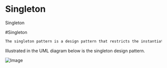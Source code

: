 # Singleton
Singleton

#Singleton

```javascript
The singleton pattern is a design pattern that restricts the instantiation of a class to one object. This is useful when exactly one object is needed to coordinate actions across the system. The concept is sometimes generalized to systems that operate more efficiently when only one object exists, or that restrict the instantiation to a certain number of objects.
```

Illustrated in the UML diagram below is the singleton design pattern.

![Image](../master/ANG-Services/Singleton/img/singleton.png?raw=true)